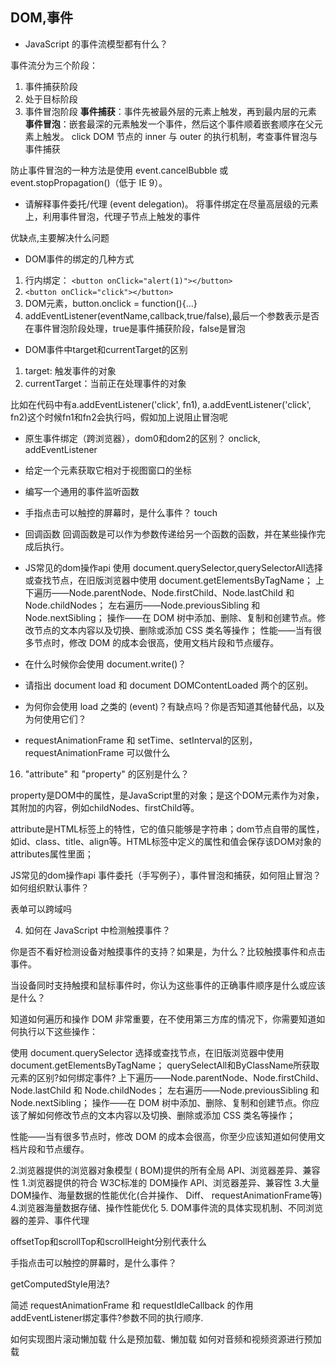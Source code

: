 ## DOM,事件
-  JavaScript 的事件流模型都有什么？

事件流分为三个阶段：
1. 事件捕获阶段
2. 处于目标阶段
3. 事件冒泡阶段
**事件捕获**：事件先被最外层的元素上触发，再到最内层的元素
**事件冒泡**：嵌套最深的元素触发一个事件，然后这个事件顺着嵌套顺序在父元素上触发。
click DOM 节点的 inner 与 outer 的执行机制，考查事件冒泡与事件捕获

防止事件冒泡的一种方法是使用 event.cancelBubble 或 event.stopPropagation()（低于 IE 9）。

- 请解释事件委托/代理 (event delegation)。
将事件绑定在尽量高层级的元素上，利用事件冒泡，代理子节点上触发的事件

优缺点,主要解决什么问题

- DOM事件的绑定的几种方式
1. 行内绑定： `<button onClick="alert(1)"></button>`
2. `<button onClick="click"></button>`
3. DOM元素，button.onclick = function(){...}
4. addEventListener(eventName,callback,true/false),最后一个参数表示是否在事件冒泡阶段处理，true是事件捕获阶段，false是冒泡
- DOM事件中target和currentTarget的区别
1. target: 触发事件的对象
2. currentTarget：当前正在处理事件的对象

比如在代码中有a.addEventListener('click', fn1), a.addEventListener('click', fn2)这个时候fn1和fn2会执行吗，假如加上说阻止冒泡呢

- 原生事件绑定（跨浏览器），dom0和dom2的区别？
onclick, addEventListener
- 给定一个元素获取它相对于视图窗口的坐标
- 编写一个通用的事件监听函数
- 手指点击可以触控的屏幕时，是什么事件？
touch

- 回调函数
回调函数是可以作为参数传递给另一个函数的函数，并在某些操作完成后执行。
- JS常见的dom操作api
使用 document.querySelector,querySelectorAll选择或查找节点，在旧版浏览器中使用 document.getElementsByTagName；
上下遍历——Node.parentNode、Node.firstChild、Node.lastChild 和 Node.childNodes；
左右遍历——Node.previousSibling 和 Node.nextSibling；
操作——在 DOM 树中添加、删除、复制和创建节点。修改节点的文本内容以及切换、删除或添加 CSS 类名等操作；
性能——当有很多节点时，修改 DOM 的成本会很高，使用文档片段和节点缓存。

- 在什么时候你会使用 document.write()？
- 请指出 document load 和 document DOMContentLoaded 两个的区别。
- 为何你会使用 load 之类的 (event)？有缺点吗？你是否知道其他替代品，以及为何使用它们？
- requestAnimationFrame 和 setTime、setInterval的区别，requestAnimationFrame 可以做什么

16. "attribute" 和 "property" 的区别是什么？

property是DOM中的属性，是JavaScript里的对象；是这个DOM元素作为对象，其附加的内容，例如childNodes、firstChild等。

attribute是HTML标签上的特性，它的值只能够是字符串；dom节点自带的属性，如id、class、title、align等。HTML标签中定义的属性和值会保存该DOM对象的attributes属性里面；

JS常见的dom操作api
事件委托（手写例子），事件冒泡和捕获，如何阻止冒泡？如何组织默认事件？

表单可以跨域吗

4. 如何在 JavaScript 中检测触摸事件？

你是否不看好检测设备对触摸事件的支持？如果是，为什么？比较触摸事件和点击事件。

当设备同时支持触摸和鼠标事件时，你认为这些事件的正确事件顺序是什么或应该是什么？

知道如何遍历和操作 DOM 非常重要，在不使用第三方库的情况下，你需要知道如何执行以下这些操作：

使用 document.querySelector 选择或查找节点，在旧版浏览器中使用 document.getElementsByTagName；
querySelectAll和ByClassName所获取元素的区别?如何绑定事件?
上下遍历——Node.parentNode、Node.firstChild、Node.lastChild 和 Node.childNodes；
左右遍历——Node.previousSibling 和 Node.nextSibling；
操作——在 DOM 树中添加、删除、复制和创建节点。你应该了解如何修改节点的文本内容以及切换、删除或添加 CSS 类名等操作；

性能——当有很多节点时，修改 DOM 的成本会很高，你至少应该知道如何使用文档片段和节点缓存。

2.浏览器提供的浏览器对象模型 ( BOM)提供的所有全局 API、浏览器差异、兼容性
1.浏览器提供的符合 W3C标准的 DOM操作 API、浏览器差异、兼容性
3.大量 DOM操作、海量数据的性能优化(合并操作、 Diff、 requestAnimationFrame等)
4.浏览器海量数据存储、操作性能优化
5. DOM事件流的具体实现机制、不同浏览器的差异、事件代理

offsetTop和scrollTop和scrollHeight分别代表什么

手指点击可以触控的屏幕时，是什么事件？

getComputedStyle用法?


简述 requestAnimationFrame 和 requestIdleCallback 的作用
addEventListener绑定事件?参数不同的执行顺序.

如何实现图片滚动懒加载
什么是预加载、懒加载
如何对音频和视频资源进行预加载


